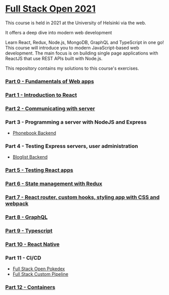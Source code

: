 # [Full Stack Open 2021](https://fullstackopen.com/en/)

This course is held in 2021 at the University of Helsinki via the web.

It offers a deep dive into modern web development

Learn React, Redux, Node.js, MongoDB, GraphQL and TypeScript in one go! This course will introduce you to modern JavaScript-based web development. The main focus is on building single page applications with ReactJS that use REST APIs built with Node.js.

This repository contains my solutions to this course's exercises.

### [Part 0 - Fundamentals of Web apps](./part0)

### [Part 1 - Introduction to React](./part1)

### [Part 2 - Communicating with server](./part2)

### Part 3 - Programming a server with NodeJS and Express
- [Phonebook Backend](https://github.com/Olowotemple/phonebook-backend)

### Part 4 - Testing Express servers, user administration
- [Bloglist Backend](https://github.com/Olowotemple/bloglist-backend)

### [Part 5 - Testing React apps](./part5)

### [Part 6 - State management with Redux](./part6)

### [Part 7 - React router, custom hooks, styling app with CSS and webpack](./part7)

### [Part 8 - GraphQL](./part8)

### [Part 9 - Typescript](./part9)

### [Part 10 - React Native](./part10)

### Part 11 - CI/CD
- [Full Stack Open Pokedex](https://github.com/Olowotemple/full-stack-open-pokedex) 
- [Full Stack Custom Pipeline](https://github.com/Olowotemple/fullstack-custom-pipeline)

### [Part 12 - Containers](./part12)
